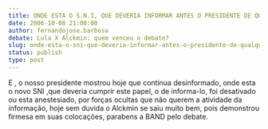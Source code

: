 ```yaml
---
title: ONDE ESTA O S.N.I, QUE DEVERIA INFORMAR ANTES O PRESIDENTE DE QUALQUER ATIVIDADE SUSPEITA?
date: 2006-10-08 21:00:00
author: fernandojose.barbosa
debate: Lula X Alckmin: quem venceu o debate?
slug: onde-esta-o-sni-que-deveria-informar-antes-o-presidente-de-qualquer-atividade-suspeita
status: publish 
type: post
---
```


E , o nosso presidente mostrou hoje que continua desinformado, onde esta o novo SNI ,que deveria cumprir este papel, o de informa-lo, foi desativado ou esta anestesiado, por forças ocultas que não querem a atividade da informação, hoje sem duvida o Alckmin se saiu muito bem, pois demonstrou firmesa em suas colocações, parabens a BAND pelo debate.
